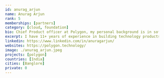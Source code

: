 ```yaml
---
id: anurag_arjun
name: Anurag Arjun
rank: 5
memberships: [partners]
category: [cloud, foundation]
bio: Chief Product officer at Polygon, my personal background is in software product management. I have 11+ years of experience in building technology products, with deep experience in working with structured and unstructured financial data.
excerpt: I have 11+ years of experience in building technology products.
linkedin: https://www.linkedin.com/in/anuragarjun/
websites: https://polygon.technology/
image: ./anurag_arjun.jpeg
projects: [polygon]
countries: [India]
cities: [Banglore]
private: 0
---
```

